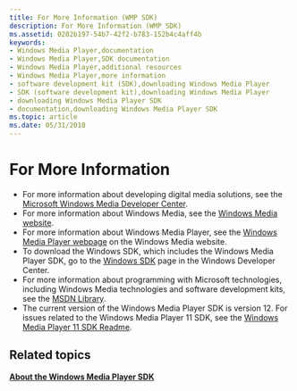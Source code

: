 ```yaml
---
title: For More Information (WMP SDK)
description: For More Information (WMP SDK)
ms.assetid: 0202b197-54b7-42f2-b783-152b4c4aff4b
keywords:
- Windows Media Player,documentation
- Windows Media Player,SDK documentation
- Windows Media Player,additional resources
- Windows Media Player,more information
- software development kit (SDK),downloading Windows Media Player
- SDK (software development kit),downloading Windows Media Player
- downloading Windows Media Player SDK
- documentation,downloading Windows Media Player SDK
ms.topic: article
ms.date: 05/31/2018
---
```


# For More Information

-   For more information about developing digital media solutions, see the [Microsoft Windows Media Developer Center](https://go.microsoft.com/fwlink/p/?linkid=62179).
-   For more information about Windows Media, see the [Windows Media website](https://go.microsoft.com/fwlink/p/?linkid=740).
-   For more information about Windows Media Player, see the [Windows Media Player webpage](https://go.microsoft.com/fwlink/p/?linkid=53293) on the Windows Media website.
-   To download the Windows SDK, which includes the Windows Media Player SDK, go to the [Windows SDK](https://go.microsoft.com/fwlink/p/?linkid=149631) page in the Windows Developer Center.
-   For more information about programming with Microsoft technologies, including Windows Media technologies and software development kits, see the [MSDN Library](https://go.microsoft.com/fwlink/p/?linkid=8483).
-   The current version of the Windows Media Player SDK is version 12. For issues related to the Windows Media Player 11 SDK, see the [Windows Media Player 11 SDK Readme](https://go.microsoft.com/fwlink/p/?linkid=64051).

## Related topics

<dl> <dt>

[**About the Windows Media Player SDK**](about-the-windows-media-player-sdk.md)
</dt> </dl>

 

 




